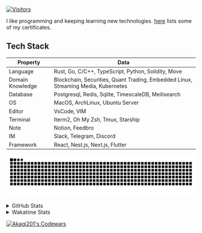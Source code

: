 <!-- markdownlint-disable MD041 MD010 MD033 -->
[![Visitors](https://api.visitorbadge.io/api/daily?path=Akagi201%2FAkagi201&label=Visitors%20Today&countColor=%2337d67a)](https://visitorbadge.io/status?path=Akagi201%2FAkagi201)

I like programming and keeping learning new technologies. [here](https://github.com/Akagi201/blockchain) lists some of my certificates.

## Tech Stack

| Property         	| Data                                                                               	|
|------------------	|------------------------------------------------------------------------------------	|
| Language         	| Rust, Go, C/C++, TypeScript, Python, Solidity, Move                                 |
| Domain Knowledge 	| Blockchain, Securities, Quant Trading, Embedded Linux, Streaming Media, Kubernetes 	|
| Database         	| Postgresql, Redis, Sqlite, TimescaleDB, Meilisearch                                 |
| OS               	| MacOS, ArchLinux, Ubuntu Server                                                     |
| Editor           	| VsCode, VIM                                                                        	|
| Terminal          | Iterm2, Oh My Zsh, Tmux, Starship                                                   |
| Note             	| Notion, Feedbro                                                                    	|
| IM               	| Slack, Telegram, Discord                                                            |
| Framework         | React, Nest.js, Next.js, Flutter                                                   	|

[![github contribution grid snake animation](https://raw.githubusercontent.com/Akagi201/Akagi201/output/github-contribution-grid-snake.svg#gh-light-mode-only)](https://github.com/Akagi201)

<details>
<summary>GitHub Stats</summary>
  <a href="https://github.com/Akagi201"><img alt="Profile Detail" src="https://raw.githubusercontent.com/Akagi201/Akagi201/master/profile-summary-card-output/dracula/0-profile-details.svg" /></a>
  <a href="https://github.com/Akagi201"><img alt="Github Stats" src="https://raw.githubusercontent.com/Akagi201/Akagi201/master/profile-summary-card-output/dracula/3-stats.svg" /></a>
  <a href="https://github.com/Akagi201"><img alt="Lang By Commits" src="https://raw.githubusercontent.com/Akagi201/Akagi201/master/profile-summary-card-output/dracula/2-most-commit-language.svg" /></a>
</details>

<details>
<summary>Wakatime Stats</summary>
<br>

<!--START_SECTION:waka-->

```txt
From: 13 August 2023 - To: 20 August 2023

Total Time: 55 hrs 48 mins

Other        41 hrs 4 mins   ██████████████████▒░░░░░░   73.60 %
Rust         9 hrs 11 mins   ████░░░░░░░░░░░░░░░░░░░░░   16.48 %
sh           4 hrs 35 mins   ██░░░░░░░░░░░░░░░░░░░░░░░   08.22 %
YAML         27 mins         ▒░░░░░░░░░░░░░░░░░░░░░░░░   00.81 %
TypeScript   7 mins          ░░░░░░░░░░░░░░░░░░░░░░░░░   00.21 %
TOML         6 mins          ░░░░░░░░░░░░░░░░░░░░░░░░░   00.20 %
Text         4 mins          ░░░░░░░░░░░░░░░░░░░░░░░░░   00.12 %
JSON         3 mins          ░░░░░░░░░░░░░░░░░░░░░░░░░   00.10 %
Python       3 mins          ░░░░░░░░░░░░░░░░░░░░░░░░░   00.09 %
Markdown     2 mins          ░░░░░░░░░░░░░░░░░░░░░░░░░   00.08 %
```

<!--END_SECTION:waka-->

</details>

<a href="https://www.codewars.com/users/Akagi201"><img alt="Akagi201's Codewars" src="https://www.codewars.com/users/Akagi201/badges/small"></a>
